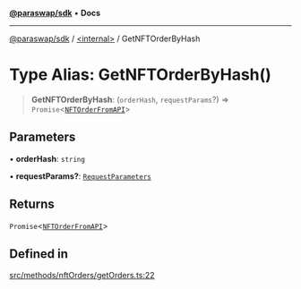[**@paraswap/sdk**](../../README.md) • **Docs**

***

[@paraswap/sdk](../../globals.md) / [\<internal\>](../README.md) / GetNFTOrderByHash

# Type Alias: GetNFTOrderByHash()

> **GetNFTOrderByHash**: (`orderHash`, `requestParams`?) => `Promise`\<[`NFTOrderFromAPI`](../../type-aliases/NFTOrderFromAPI.md)\>

## Parameters

• **orderHash**: `string`

• **requestParams?**: [`RequestParameters`](RequestParameters.md)

## Returns

`Promise`\<[`NFTOrderFromAPI`](../../type-aliases/NFTOrderFromAPI.md)\>

## Defined in

[src/methods/nftOrders/getOrders.ts:22](https://github.com/paraswap/paraswap-sdk/blob/master/src/methods/nftOrders/getOrders.ts#L22)

